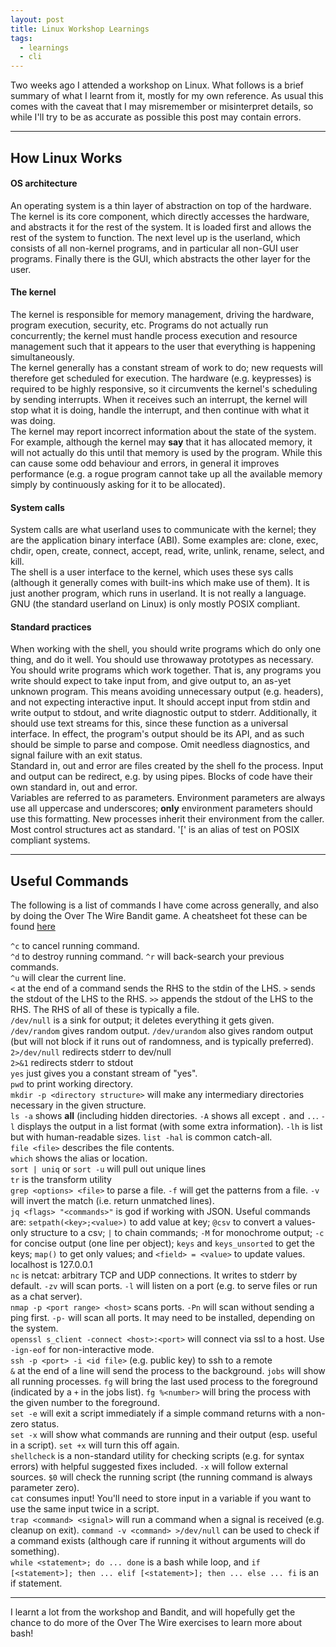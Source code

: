 ```yaml
---
layout: post
title: Linux Workshop Learnings
tags:
  - learnings
  - cli
---
```


Two weeks ago I attended a workshop on Linux. What follows is a brief summary of what I learnt from it, mostly for my own reference. As usual this comes with the caveat that I may misremember or misinterpret details, so while I'll try to be as accurate as possible this post may contain errors.

---

## How Linux Works

#### OS architecture

An operating system is a thin layer of abstraction on top of the hardware. The kernel is its core component, which directly accesses the hardware, and abstracts it for the rest of the system. It is loaded first and allows the rest of the system to function. The next level up is the userland, which consists of all non-kernel programs, and in particular all non-GUI user programs. Finally there is the GUI, which abstracts the other layer for the user.  

#### The kernel

The kernel is responsible for memory management, driving the hardware, program execution, security, etc. Programs do not actually run concurrently; the kernel must handle process execution and resource management such that it appears to the user that everything is happening simultaneously.  
The kernel generally has a constant stream of work to do; new requests will therefore get scheduled for execution. The hardware (e.g. keypresses) is required to be highly responsive, so it circumvents the kernel's scheduling by sending interrupts. When it receives such an interrupt, the kernel will stop what it is doing, handle the interrupt, and then continue with what it was doing.  
The kernel may report incorrect information about the state of the system. For example, although the kernel may **say** that it has allocated memory, it will not actually do this until that memory is used by the program. While this can cause some odd behaviour and errors, in general it improves performance (e.g. a rogue program cannot take up all the available memory simply by continuously asking for it to be allocated).

#### System calls

System calls are what userland uses to communicate with the kernel; they are the application binary interface (ABI). Some examples are: clone, exec, chdir, open, create, connect, accept, read, write, unlink, rename, select, and kill.  
The shell is a user interface to the kernel, which uses these sys calls (although it generally comes with built-ins which make use of them). It is just another program, which runs in userland. It is not really a language.  
GNU (the standard userland on Linux) is only mostly POSIX compliant.  

#### Standard practices

When working with the shell, you should write programs which do only one thing, and do it well. You should use throwaway prototypes as necessary.  
You should write programs which work together. That is, any programs you write should expect to take input from, and give output to, an as-yet unknown program. This means avoiding unnecessary output (e.g. headers), and not expecting interactive input. It should accept input from stdin and write output to stdout, and write diagnostic output to stderr. Additionally, it should use text streams for this, since these function as a universal interface. In effect, the program's output should be its API, and as such should be simple to parse and compose. Omit needless diagnostics, and signal failure with an exit status.  
Standard in, out and error are files created by the shell fo the process. Input and output can be redirect, e.g. by using pipes. Blocks of code have their own standard in, out and error.  
Variables are referred to as parameters. Environment parameters are always use all uppercase and underscores; **only** environment parameters should use this formatting. New processes inherit their environment from the caller. Most control structures act as standard. '[' is an alias of test on POSIX compliant systems.  

---

## Useful Commands

The following is a list of commands I have come across generally, and also by doing the Over The Wire Bandit game. A cheatsheet fot these can be found [here]({{site.url}}/cheatsheets/cli_cheatsheet.pdf)

`^c` to cancel running command.  
`^d` to destroy running command.
`^r` will back-search your previous commands.  
`^u` will clear the current line.  
`<` at the end of a command sends the RHS to the stdin of the LHS. `>` sends the stdout of the LHS to the RHS. `>>` appends the stdout of the LHS to the RHS. The RHS of all of these is typically a file.  
`/dev/null` is a sink for output; it deletes everything it gets given.  
`/dev/random` gives random output. `/dev/urandom` also gives random output (but will not block if it runs out of randomness, and is typically preferred).  
`2>/dev/null` redirects stderr to dev/null  
`2>&1` redirects stderr to stdout  
`yes` just gives you a constant stream of "yes".  
`pwd` to print working directory.  
`mkdir -p <directory structure>` will make any intermediary directories necessary in the given structure.  
`ls -a` shows **all** (including hidden directories. `-A` shows all except `.` and `..`. `-l` displays the output in a list format (with some extra information). `-lh` is list but with human-readable sizes. `list -hal` is common catch-all.  
`file <file>` describes the file contents.  
`which` shows the alias or location.  
`sort | uniq` or `sort -u` will pull out unique lines  
`tr` is the transform utility  
`grep <options> <file>` to parse a file. `-f` will get the patterns from a file. `-v` will invert the match (i.e. return unmatched lines).  
`jq <flags> "<commands>"` is god if working with JSON. Useful commands are: `setpath(<key>;<value>)` to add value at key; `@csv` to convert a values-only structure to a csv; `|` to chain commands; `-M` for monochrome output; `-c` for concise output (one line per object); `keys` and `keys_unsorted` to get the keys; `map()` to get only values; and `<field> = <value>` to update values.  
localhost is 127.0.0.1  
`nc` is netcat: arbitrary TCP and UDP connections. It writes to stderr by default. `-zv` will scan ports. `-l` will listen on a port (e.g. to serve files or run as a chat server).  
`nmap -p <port range> <host>` scans ports. `-Pn` will scan without sending a ping first. `-p-` will scan all ports. It may need to be installed, depending on the system.  
`openssl s_client -connect <host>:<port>` will connect via ssl to a host. Use `-ign-eof` for non-interactive mode.  
`ssh -p <port> -i <id file>` (e.g. public key) to ssh to a remote  
`&` at the end of a line will send the process to the background. `jobs` will show all running processes. `fg` will bring the last used process to the foreground (indicated by a `+` in the jobs list). `fg %<number>` will bring the process with the given number to the foreground.  
`set -e` will exit a script immediately if a simple command returns with a non-zero status.  
`set -x` will show what commands are running and their output (esp. useful in a script). `set +x` will turn this off again.  
`shellcheck` is a non-standard utility for checking scripts (e.g. for syntax errors) with helpful suggested fixes included. `-x` will follow external sources. `$0` will check the running script (the running command is always parameter zero).  
`cat` consumes input! You'll need to store input in a variable if you want to use the same input twice in a script.  
`trap <command> <signal>` will run a command when a signal is received (e.g. cleanup on exit).
`command -v <command> >/dev/null` can be used to check if a command exists (although care if running it without arguments will do something).  
`while <statement>; do ... done` is a bash while loop, and `if [<statement>]; then ... elif [<statement>]; then ... else ... fi` is an if statement.  

---

I learnt a lot from the workshop and Bandit, and will hopefully get the chance to do more of the Over The Wire exercises to learn more about bash!
